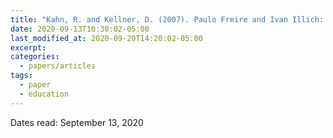 ```yaml
---
title: "Kahn, R. and Kellner, D. (2007). Paulo Freire and Ivan Illich: technology, politics and the reconstruction of education. Policy Futures in Education, 5(4), 431-448."
date: 2020-09-13T10:30:02-05:00
last_modified_at: 2020-09-20T14:20:02-05:00
excerpt: 
categories:
  - papers/articles
tags:
  - paper
  - education
---
```


Dates read: September 13, 2020
